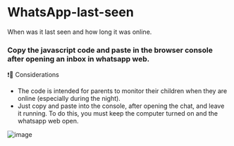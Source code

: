 # WhatsApp-last-seen
When was it last seen and how long it was online.
### Copy the javascript code and paste in the browser console after opening an inbox in whatsapp web.

❗🔺 Considerations
 - The code is intended for parents to monitor their children when they are online (especially during the night).
 - Just copy and paste into the console, after opening the chat, and leave it running. To do this, you must keep the computer turned on and the  whatsapp web open.

![image](https://user-images.githubusercontent.com/42620040/147936235-c90a22eb-c24b-4e4a-810c-6a55c914f2b7.png)


